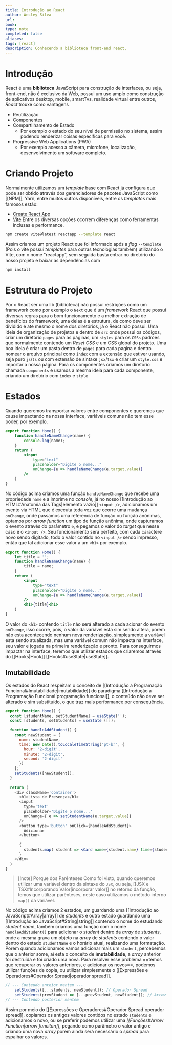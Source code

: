 ```yaml
---
title: Introdução ao React
author: Wesley Silva
url:
book:
type: note
completed: false
aliases:
tags: [react]
description: Conhecendo a biblioteca front-end react.
---
```

# Introdução
React é uma **biblioteca** JavaScript para construção de interfaces, ou seja, front-end, não é exclusivo da Web, possui um uso amplo como construção de aplicativos desktop, mobile, smartTvs, realidade virtual entre outros, _React_ trouxe como vantagens
- Reutilização
- Componentes
- Compartilhamento de Estado
	- Por exemplo o estado do seu nível de permissão no sistema, assim podendo renderizar coisas especificas para você.
- Progressive Web Applications (PWA)
	- Por exemplo acesso a câmera, microfone, localização, desenvolvimento um software completo.

# Criando Projeto
Normalmente utilizamos um _template_ base com React já configura que pode ser obtido através dos gerenciadores de pacotes JavaScript como [[NPM]],  Yarn, entre muitos outros disponíveis, entre os _templates_ mais famosos estão:
- [Create React App](https://create-react-app.dev/)
- [Vite](https://vitejs.dev/)
Entre os diversas opções ocorrem diferenças como ferramentas inclusas e performance.

```bash
npm create vite@latest reactapp --template react
```

Assim criamos um projeto React que foi informado após a _flag_ `--template` (Pois o vite possui _templates_ para outras tecnologias também) utilizando o Vite, com o nome "reactapp", sem seguida basta entrar no diretório do nosso projeto e baixar as dependências com

```bash
npm install
```

# Estrutura do Projeto
Por o React ser uma lib (biblioteca) não possui restrições como um framework como por exemplo o `Next` que é um _framework_ React que possui diversas regras para o bom funcionamento e a melhor extração de benefícios do framework, uma delas é a estrutura, de como deve ser dividido e ate mesmo o nome dos diretórios, já o React não possui.
Uma ideia de organização de projetos e dentro de `src` onde possui os códigos, criar um diretório `pages` para as páginas, um `styles` para os `CSSs` padrões que normalmente contendo um _Reset CSS_ e um CSS global do projeto.
Uma boa ideia é criar um pasta dentro de `pages` para cada pagina e dentro nomear o arquivo principal como  `index` com a extensão que estiver usando, seja puro `js`/`ts` ou com extensão de sintaxe `jsx`/`tsx` e criar um `style.css` e importar a nossa página.
Para os componentes criamos um diretório chamada `components` e usamos a mesma ideia para cada componente, criando um diretório com `index` e `style`


# Estados 
Quando queremos transportar valores entre componentes e queremos que cause impactando na nossa interface, variáveis comuns não tem esse poder, por exemplo.

```jsx
export function Home() {
	function handleNameChange(name) {
		console.log(name);
	}
	return (
		<input
			type="text"
			placeholder="Digite o nome..."
			onChange={e => handleNameChange(e.target.value)}
		/>
	)
}
```

No código acima criamos uma função `handleNameChange` que recebe uma propriedade `name` e a imprime no _console_, já no nosso [[Introdução ao HTML#Anatomia das Tags|elemento vazio]] `<input />`, adicionamos um evento via HTML que é executa toda vez que ocorre uma mudança `onChange`, onde passamos uma referencia de função ou função anônimas, optamos por _arrow function_ um tipo de função anônima, onde capturamos o evento através do parâmetro `e`, e pegamos o valor do _target_ que nesse caso é o `<input />`.
Seu funcionamento será perfeito, com cada caractere novo sendo digitado, todo o valor contido no `<input />` sendo impresso, então que tal adicionar esse valor a um `<h1>` por exemplo.

```jsx
export function Home() {
	let title = '';
	function handleNameChange(name) {
		title = name;
	}
	return (
		<input
			type="text"
			placeholder="Digite o nome..."
			onChange={e => handleNameChange(e.target.value)}
		/>
		<h1>{title}<h1>
	)
}
```

O valor do `<h1>` contendo `title` não será alterado a cada acionar do evento `onChange`,  isso ocorre, pois, o valor da variável esta sim sendo altera, porem não esta acontecendo nenhum nova renderização, simplesmente a variável esta sendo atualizada, mas uma variável comum não impacta na interface, seu valor e jogada na primeira renderização e pronto.
Para conseguirmos impactar na interface, teremos que utilizar estados que criaremos através do [[Hooks|Hook]] [[Hooks#useState|useState]].

## Imutabilidade
Os estados do React respeitam o conceito de [[Introdução a Programação Funcional#Imutabilidade|imutabilidade]] do paradigma [[Introdução a Programação Funcional|programação funcional]], o conteúdo não deve ser alterado e sim substituído, o que traz mais performance por consequência.

```jsx
export function Home() {
  const [studentName, setStudentName] = useState('');
  const [students, setStudents] = useState ([]);
  
  function handleAddStudent() {
    const newStudent = {
      name: studentName,
      time: new Date().toLocaleTimeString("pt-br", {
        hour: '2-digit',
        minute: '2-digit',
        second: '2-digit'
      })
    };
    setStudents([newStudent]);
  }
  
  return (
    <div className='container'>
      <h1>Lista de Presença</h1>
      <input
        type='text'
        placeholder='Digite o nome...'
        onChange={ e => setStudentName(e.target.value)}
      />
      <button type='button' onClick={handleAddStudent}>
        Adicionar
      </button>
  
      {
        students.map( student => <Card name={student.name} time={student.time}/>)
      }
    </div>
  )
}
```

>[!note] Porque dos Parênteses
>Como foi visto, quando queremos utilizar uma variável dentro da sintaxe do `JSX`, ou seja, [[JSX e TSX#Incorporando Valor|incorporar valor]] no retorno da função, temos que utilizar parênteses, neste caso utilizamos o método interno `map()` da variável.

No código acima criamos 2 estados, um guardando uma [[Introdução ao JavaScript#Array|array]] de _students_ e outro estado guardando uma [[Introdução ao JavaScript#String|string]] contendo o nome do estudando _student name_, também criamos uma função com o nome `handleAddStudent()` para adicionar o _student_ dentro da _array_ de _students_, onde a mesma grava um objeto na _array_ de _students_ contendo o valor dentro do estado `studentName` e o horário atual, realizando uma formatação.
Porem quando adicionamos vamos adicionar mais um `student`, percebemos que o anterior some, ai esta o conceito de **imutabilidade**, a _array_ anterior foi destruída e foi criado uma nova.
Para resolver esse problema ==temos que recuperar os valores anteriores, e adicionar os  novos==, podemos utilizar funções de copia, ou utilizar simplesmente o [[Expressões e Operadores#Operador Spread|operador spread]].

```js
// --- Conteudo anteior mantem ---
    setStudents([...students, newStudent]); // Operador Spread
    setStudents(prevStudent => [...prevStudent, newStudent]); // Arrow Function com Spread
// --- Conteúdo posterior mantem
```

Assim por meio do [[Expressões e Operadores#Operador Spread|operador spread]], copiamos os antigos valores contidos no estado `students` e adicionamos o novo, ou se preferir podemos utilizar uma _[[Funções#*Arrow Function*|arrow funciton]]_, pegando como parâmetro o valor antigo e criando uma nova _array_ porem ainda será necessário o _spread_ para espalhar os valores.
